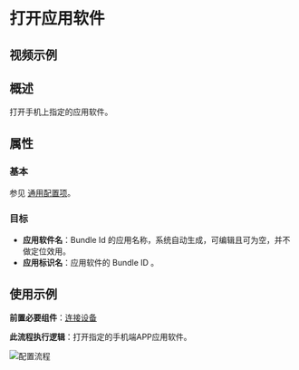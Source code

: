 # 打开应用软件

## 视频示例

## 概述

打开手机上指定的应用软件。

## 属性

### 基本

参见 [通用配置项](../Appendix/CommonConfigurationItems.md)。

### 目标

- **应用软件名**：Bundle Id 的应用名称，系统自动生成，可编辑且可为空，并不做定位效用。
- **应用标识名**：应用软件的 Bundle ID 。

## 使用示例

**前置必要组件**：[连接设备](./MobileConnect.md)

**此流程执行逻辑**：打开指定的手机端APP应用软件。

![配置流程](https://docimages.blob.core.chinacloudapi.cn/images/Activities/settingopenapp20201222.png)
